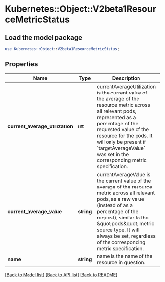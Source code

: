 # Kubernetes::Object::V2beta1ResourceMetricStatus

## Load the model package
```perl
use Kubernetes::Object::V2beta1ResourceMetricStatus;
```

## Properties
Name | Type | Description | Notes
------------ | ------------- | ------------- | -------------
**current_average_utilization** | **int** | currentAverageUtilization is the current value of the average of the resource metric across all relevant pods, represented as a percentage of the requested value of the resource for the pods.  It will only be present if &#x60;targetAverageValue&#x60; was set in the corresponding metric specification. | [optional] 
**current_average_value** | **string** | currentAverageValue is the current value of the average of the resource metric across all relevant pods, as a raw value (instead of as a percentage of the request), similar to the \&quot;pods\&quot; metric source type. It will always be set, regardless of the corresponding metric specification. | 
**name** | **string** | name is the name of the resource in question. | 

[[Back to Model list]](../README.md#documentation-for-models) [[Back to API list]](../README.md#documentation-for-api-endpoints) [[Back to README]](../README.md)


